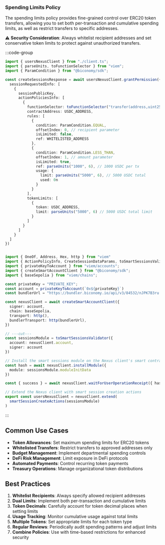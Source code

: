### Spending Limits Policy

The spending limits policy provides fine-grained control over ERC20 token transfers, allowing you to set both per-transaction and cumulative spending limits, as well as restrict transfers to specific addresses.

⚠️ **Security Consideration**: Always whitelist recipient addresses and set conservative token limits to protect against unauthorized transfers.

:::code-group

```ts twoslash [spendingLimits.ts] filename="spendingLimits.ts"
import { usersNexusClient } from "./client.ts";
import { parseUnits, toFunctionSelector } from "viem";
import { ParamCondition } from "@biconomy/sdk";

const createSessionsResponse = await usersNexusClient.grantPermission({
  sessionRequestedInfo: [
    {
      sessionPublicKey,
      actionPoliciesInfo: [
        {
          functionSelector: toFunctionSelector("transfer(address,uint256)"),
          contractAddress: USDC_ADDRESS,
          rules: [
            {
              condition: ParamCondition.EQUAL,
              offsetIndex: 0, // recipient parameter
              isLimited: false,
              ref: WHITELISTED_ADDRESS
            },
            {
              condition: ParamCondition.LESS_THAN,
              offsetIndex: 1, // amount parameter
              isLimited: true,
              ref: parseUnits("1000", 6), // 1000 USDC per tx
              usage: {
                limit: parseUnits("5000", 6), // 5000 USDC total
                used: 0n
              }
            }
          ],
          tokenLimits: [
            {
              token: USDC_ADDRESS,
              limit: parseUnits("5000", 6) // 5000 USDC total limit
            }
          ]
        }
      ]
    }
  ]
})
```
```ts twoslash [client.ts] filename="client.ts"

import { OneOf, Address, Hex, http } from "viem"
import { ActionPolicyInfo, CreateSessionDataParams, toSmartSessionsValidator, smartSessionCreateActions } from "@biconomy/sdk"
import { privateKeyToAccount } from "viem/accounts";
import { createSmartAccountClient } from "@biconomy/sdk";
import { baseSepolia } from "viem/chains"; 

const privateKey = "PRIVATE_KEY";
const account = privateKeyToAccount(`0x${privateKey}`)
const bundlerUrl = "https://bundler.biconomy.io/api/v3/84532/nJPK7B3ru.dd7f7861-190d-41bd-af80-6877f74b8f44"; 

const nexusClient = await createSmartAccountClient({
  signer: account, 
  chain: baseSepolia,
  transport: http(), 
  bundlerTransport: http(bundlerUrl), 
})

// ---cut---
const sessionsModule = toSmartSessionsValidator({
  account: nexusClient.account,
  signer: account
})

// Install the smart sessions module on the Nexus client's smart contract account
const hash = await nexusClient.installModule({
  module: sessionsModule.moduleInitData
})

const { success } = await nexusClient.waitForUserOperationReceipt({ hash })

// Extend the Nexus client with smart session creation actions
export const usersNexusClient = nexusClient.extend(
  smartSessionCreateActions(sessionsModule)
)
```

:::

## Common Use Cases

- **Token Allowances**: Set maximum spending limits for ERC20 tokens
- **Whitelisted Transfers**: Restrict transfers to approved addresses only
- **Budget Management**: Implement departmental spending controls
- **DeFi Risk Management**: Limit exposure in DeFi protocols
- **Automated Payments**: Control recurring token payments
- **Treasury Operations**: Manage organizational token distributions

## Best Practices

1. **Whitelist Recipients**: Always specify allowed recipient addresses
2. **Dual Limits**: Implement both per-transaction and cumulative limits
3. **Token Decimals**: Carefully account for token decimal places when setting limits
4. **Usage Tracking**: Monitor cumulative usage against total limits
5. **Multiple Tokens**: Set appropriate limits for each token type
6. **Regular Reviews**: Periodically audit spending patterns and adjust limits
7. **Combine Policies**: Use with time-based restrictions for enhanced security